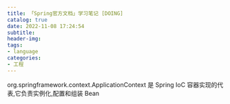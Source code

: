 ```yaml
---
title: 「Spring官方文档」学习笔记 [DOING]
catalog: true
date: 2022-11-08 17:24:54
subtitle:
header-img:
tags:
- language
categories:
- 工程
---
```


org.springframework.context.ApplicationContext 是 Spring IoC 容器实现的代表,它负责实例化,配置和组装 Bean

